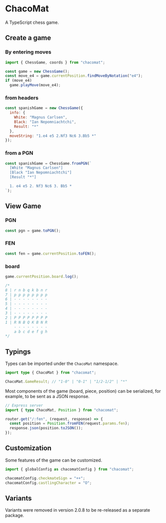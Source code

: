 # ChacoMat

A TypeScript chess game.

## Create a game

### By entering moves

```javascript
import { ChessGame, coords } from "chacomat";

const game = new ChessGame();
const move_e4 = game.currentPosition.findMoveByNotation("e4");
if (move_e4)
  game.playMove(move_e4);
```

### from headers

```javascript
const spanishGame = new ChessGame({
  info: {
    White: "Magnus Carlsen",
    Black: "Ian Nepomniachtchi",
    Result: "*"
  },
  moveString: "1.e4 e5 2.Nf3 Nc6 3.Bb5 *"
});
```

### from a PGN

```javascript
const spanishGame = ChessGame.fromPGN(`
  [White "Magnus Carlsen"]
  [Black "Ian Nepomniachtchi"]
  [Result "*"]

  1. e4 e5 2. Nf3 Nc6 3. Bb5 *
`);
```

## View Game

### PGN

```javascript
const pgn = game.toPGN();
```

### FEN

```javascript
const fen = game.currentPosition.toFEN();
```

### board

```javascript
game.currentPosition.board.log();

/*
8 | r n b q k b n r
7 | p p p p p p p p
6 | - - - - - - - -
5 | - - - - - - - -
4 | - - - - - - - -
3 | - - - - - - - -
2 | P P P P P P P P
1 | R N B Q K B N R
    - - - - - - - -
    a b c d e f g h
*/
```

## Typings

Types can be imported under the `ChacoMat` namespace.

```typescript
import type { ChacoMat } from "chacomat";

ChacoMat.GameResult; // "1-0" | "0-1" | "1/2-1/2" | "*"
```

Most components of the game (board, piece, position) can be serialized, for example, to be sent as a JSON response.

```typescript
// Express server
import { type ChacoMat, Position } from "chacomat";

router.get("/:fen", (request, response) => {
  const position = Position.fromFEN(request.params.fen);
  response.json(position.toJSON());
});
```

## Customization

Some features of the game can be customized.

```javascript
import { globalConfig as chacomatConfig } from "chacomat";

chacomatConfig.checkmateSign = "++";
chacomatConfig.castlingCharacter = "O";
```

## Variants

Variants were removed in version 2.0.8 to be re-released as a separate package.
